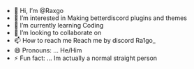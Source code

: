 - 👋 Hi, I’m @Raxgo
- 👀 I’m interested in Making betterdiscord plugins and themes
- 🌱 I’m currently learning Coding
- 💞️ I’m looking to collaborate on 
- 📫 How to reach me Reach me by discord Ra1go_
- 😄 Pronouns: ... He/Him
- ⚡ Fun fact: ... Im actually a normal straight person

<!---
Raxgo/Raxgo is a ✨ special ✨ repository because its `README.md` (this file) appears on your GitHub profile.
You can click the Preview link to take a look at your changes.
--->
